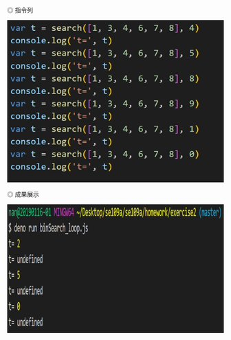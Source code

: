 ◎ 指令列

<img src="https://github.com/ayd0122344/se109a/blob/master/homework/exercise2/instruction.jpg" width=600 >

◎ 成果展示

<img src="https://github.com/ayd0122344/se109a/blob/master/homework/exercise2/result.jpg" height=300 >
